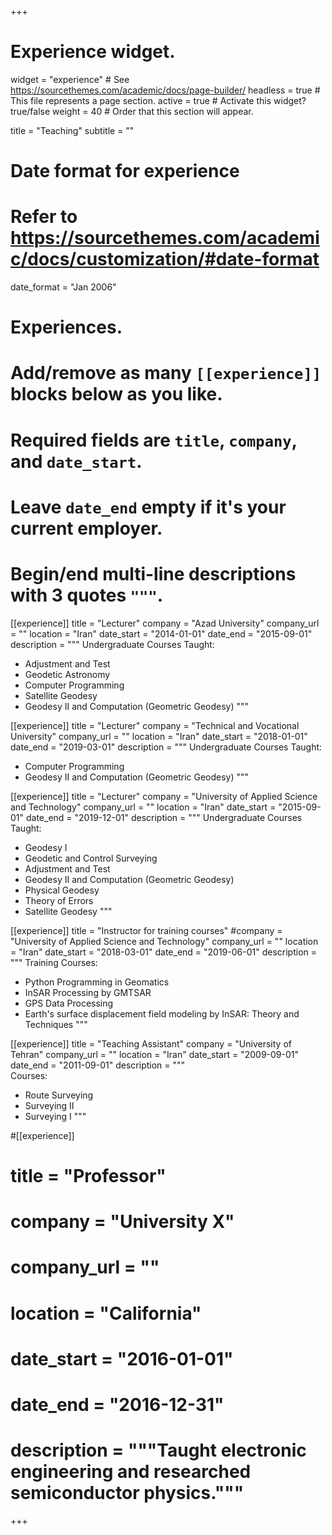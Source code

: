 +++
# Experience widget.
widget = "experience"  # See https://sourcethemes.com/academic/docs/page-builder/
headless = true  # This file represents a page section.
active = true  # Activate this widget? true/false
weight = 40  # Order that this section will appear.

title = "Teaching"
subtitle = ""

# Date format for experience
#   Refer to https://sourcethemes.com/academic/docs/customization/#date-format
date_format = "Jan 2006"

# Experiences.
#   Add/remove as many `[[experience]]` blocks below as you like.
#   Required fields are `title`, `company`, and `date_start`.
#   Leave `date_end` empty if it's your current employer.
#   Begin/end multi-line descriptions with 3 quotes `"""`.
[[experience]]
  title = "Lecturer"
  company = "Azad University"
  company_url = ""
  location = "Iran"
  date_start = "2014-01-01"
  date_end = "2015-09-01"
  description = """
  Undergraduate Courses Taught:
  
  * Adjustment and Test
  * Geodetic Astronomy
  * Computer Programming
  * Satellite Geodesy
  * Geodesy II and Computation (Geometric Geodesy)
  """
  
[[experience]]
  title = "Lecturer"
  company = "Technical and Vocational University"
  company_url = ""
  location = "Iran"
  date_start = "2018-01-01"
  date_end = "2019-03-01"
  description = """
  Undergraduate Courses Taught:
  
  * Computer Programming
  * Geodesy II and Computation (Geometric Geodesy)
  """
  
[[experience]]
  title = "Lecturer"
  company = "University of Applied Science and Technology"
  company_url = ""
  location = "Iran"
  date_start = "2015-09-01"
  date_end = "2019-12-01"
  description = """
  Undergraduate Courses Taught:
  
  * Geodesy I
  * Geodetic and Control Surveying
  * Adjustment and Test
  * Geodesy II and Computation (Geometric Geodesy)
  * Physical Geodesy
  * Theory of Errors
  * Satellite Geodesy 
  """
  
[[experience]]
  title = "Instructor for training courses"
  #company = "University of Applied Science and Technology"
  company_url = ""
  location = "Iran"
  date_start = "2018-03-01"
  date_end = "2019-06-01"
  description = """
  Training Courses:
  
  * Python Programming in Geomatics
  * InSAR Processing by GMTSAR
  * GPS Data Processing
  * Earth's surface displacement field modeling by InSAR: Theory and Techniques 
  """
  
  [[experience]]
  title = "Teaching Assistant"
  company = "University of Tehran"
  company_url = ""
  location = "Iran"
  date_start = "2009-09-01"
  date_end = "2011-09-01"
  description =  """  
  Courses:
  
  * Route Surveying
  * Surveying II
  * Surveying I
  """
  
#[[experience]]
# title = "Professor"
# company = "University X"
# company_url = ""
# location = "California"
# date_start = "2016-01-01"
# date_end = "2016-12-31"
# description = """Taught electronic engineering and researched semiconductor physics."""

+++
